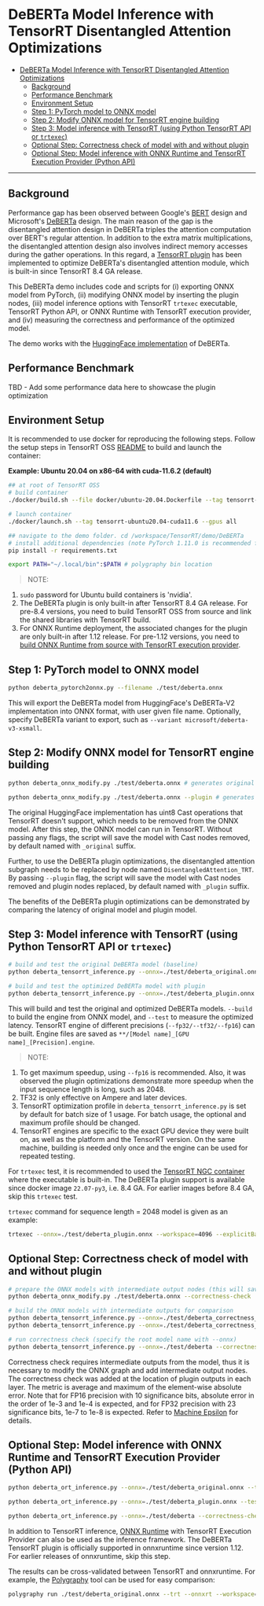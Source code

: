 # DeBERTa Model Inference with TensorRT Disentangled Attention Optimizations

- [DeBERTa Model Inference with TensorRT Disentangled Attention Optimizations](#deberta-model-inference-with-tensorrt-disentangled-attention-optimizations)
  - [Background](#background)
  - [Performance Benchmark](#performance-benchmark)
  - [Environment Setup](#environment-setup)
  - [Step 1: PyTorch model to ONNX model](#step-1-pytorch-model-to-onnx-model)
  - [Step 2: Modify ONNX model for TensorRT engine building](#step-2-modify-onnx-model-for-tensorrt-engine-building)
  - [Step 3: Model inference with TensorRT (using Python TensorRT API or `trtexec`)](#step-3-model-inference-with-tensorrt-using-python-tensorrt-api-or-trtexec)
  - [Optional Step: Correctness check of model with and without plugin](#optional-step-correctness-check-of-model-with-and-without-plugin)
  - [Optional Step: Model inference with ONNX Runtime and TensorRT Execution Provider (Python API)](#optional-step-model-inference-with-onnx-runtime-and-tensorrt-execution-provider-python-api)

***

## Background
Performance gap has been observed between Google's [BERT](https://arxiv.org/abs/1810.04805) design and Microsoft's [DeBERTa](https://arxiv.org/abs/2006.03654) design. The main reason of the gap is the disentangled attention design in DeBERTa triples the attention computation over BERT's regular attention. In addition to the extra matrix multiplications, the disentangled attention design also involves indirect memory accesses during the gather operations. In this regard, a [TensorRT plugin](https://github.com/NVIDIA/TensorRT/tree/main/plugin/disentangledAttentionPlugin) has been implemented to optimize DeBERTa's disentangled attention module, which is built-in since TensorRT 8.4 GA release.

This DeBERTa demo includes code and scripts for (i) exporting ONNX model from PyTorch, (ii) modifying ONNX model by inserting the plugin nodes, (iii) model inference options with TensorRT `trtexec` executable, TensorRT Python API, or ONNX Runtime with TensorRT execution provider, and (iv) measuring the correctness and performance of the optimized model.

The demo works with the [HuggingFace implementation](https://github.com/huggingface/transformers/tree/main/src/transformers/models/deberta_v2) of DeBERTa.

## Performance Benchmark
TBD - Add some performance data here to showcase the plugin optimization

## Environment Setup
It is recommended to use docker for reproducing the following steps. Follow the setup steps in TensorRT OSS [README](https://github.com/NVIDIA/TensorRT#setting-up-the-build-environment) to build and launch the container:

**Example: Ubuntu 20.04 on x86-64 with cuda-11.6.2 (default)**
```bash
## at root of TensorRT OSS
# build container
./docker/build.sh --file docker/ubuntu-20.04.Dockerfile --tag tensorrt-ubuntu20.04-cuda11.6

# launch container
./docker/launch.sh --tag tensorrt-ubuntu20.04-cuda11.6 --gpus all

## navigate to the demo folder. cd /workspace/TensorRT/demo/DeBERTa
# install additional dependencies (note PyTorch 1.11.0 is recommended for onnx to export properly)
pip install -r requirements.txt

export PATH="~/.local/bin":$PATH # polygraphy bin location
```
> NOTE:
1. `sudo` password for Ubuntu build containers is 'nvidia'.
2. The DeBERTa plugin is only built-in after TensorRT 8.4 GA release. For pre-8.4 versions, you need to build TensorRT OSS from source and link the shared libraries with TensorRT build.
3. For ONNX Runtime deployment, the associated changes for the plugin are only built-in after 1.12 release. For pre-1.12 versions, you need to [build ONNX Runtime from source with TensorRT execution provider](https://onnxruntime.ai/docs/build/eps.html#tensorrt).

## Step 1: PyTorch model to ONNX model
```bash
python deberta_pytorch2onnx.py --filename ./test/deberta.onnx
```

This will export the DeBERTa model from HuggingFace's DeBERTa-V2 implementation into ONNX format, with user given file name. Optionally, specify DeBERTa variant to export, such as `--variant microsoft/deberta-v3-xsmall`.

## Step 2: Modify ONNX model for TensorRT engine building
```bash
python deberta_onnx_modify.py ./test/deberta.onnx # generates original TRT-compatible model, `*_original.onnx`

python deberta_onnx_modify.py ./test/deberta.onnx --plugin # generates TRT-compatible model with plugin nodes, `*_plugin.onnx`
```

The original HuggingFace implementation has uint8 Cast operations that TensorRT doesn't support, which needs to be removed from the ONNX model. After this step, the ONNX model can run in TensorRT. Without passing any flags, the script will save the model with Cast nodes removed, by default named with `_original` suffix.

Further, to use the DeBERTa plugin optimizations, the disentangled attention subgraph needs to be replaced by node named `DisentangledAttention_TRT`. By passing `--plugin` flag, the script will save the model with Cast nodes removed and plugin nodes replaced, by default named with `_plugin` suffix.

The benefits of the DeBERTa plugin optimizations can be demonstrated by comparing the latency of original model and plugin model.

## Step 3: Model inference with TensorRT (using Python TensorRT API or `trtexec`)
```bash
# build and test the original DeBERTa model (baseline)
python deberta_tensorrt_inference.py --onnx=./test/deberta_original.onnx --build fp16 --test fp16

# build and test the optimized DeBERTa model with plugin
python deberta_tensorrt_inference.py --onnx=./test/deberta_plugin.onnx --build fp16 --test fp16
```

This will build and test the original and optimized DeBERTa models. `--build` to build the engine from ONNX model, and `--test` to measure the optimized latency. TensorRT engine of different precisions (`--fp32/--tf32/--fp16`) can be built. Engine files are saved as `**/[Model name]_[GPU name]_[Precision].engine`.

> NOTE:
1. To get maximum speedup, using `--fp16` is recommended. Also, it was observed the plugin optimizations demonstrate more speedup when the input sequence length is long, such as 2048.
2. TF32 is only effective on Ampere and later devices. 
3. TensorRT optimization profile in `deberta_tensorrt_inference.py` is set by default for batch size of 1 usage. For batch usage, the optional and maximum profile should be changed.
4. TensorRT engines are specific to the exact GPU device they were built on, as well as the platform and the TensorRT version. On the same machine, building is needed only once and the engine can be used for repeated testing.

For `trtexec` test, it is recommended to used the [TensorRT NGC container](https://catalog.ngc.nvidia.com/orgs/nvidia/containers/tensorrt) where the executable is built-in. The DeBERTa plugin support is available since docker image `22.07-py3`, i.e. 8.4 GA. For earlier images before 8.4 GA, skip this `trtexec` test.

`trtexec` command for sequence length = 2048 model is given as an example:
```bash
trtexec --onnx=./test/deberta_plugin.onnx --workspace=4096 --explicitBatch --optShapes=input_ids:1x2048,attention_mask:1x2048 --iterations=10 --warmUp=10 --noDataTransfers --fp16
```

## Optional Step: Correctness check of model with and without plugin
```bash
# prepare the ONNX models with intermediate output nodes (this will save two new onnx models with suffix `*_correctness_check_original.onnx` and `*_correctness_check_plugin.onnx`)
python deberta_onnx_modify.py ./test/deberta.onnx --correctness-check

# build the ONNX models with intermediate outputs for comparison
python deberta_tensorrt_inference.py --onnx=./test/deberta_correctness_check_original.onnx --build fp16
python deberta_tensorrt_inference.py --onnx=./test/deberta_correctness_check_plugin.onnx --build fp16

# run correctness check (specify the root model name with --onnx)
python deberta_tensorrt_inference.py --onnx=./test/deberta --correctness-check fp16
```

Correctness check requires intermediate outputs from the model, thus it is necessary to modify the ONNX graph and add intermediate output nodes. The correctness check was added at the location of plugin outputs in each layer. The metric is average and maximum of the element-wise absolute error. Note that for FP16 precision with 10 significance bits, absolute error in the order of 1e-3 and 1e-4 is expected, and for FP32 precision with 23 significance bits, 1e-7 to 1e-8 is expected. Refer to [Machine Epsilon](https://en.wikipedia.org/wiki/Machine_epsilon) for details. 

## Optional Step: Model inference with ONNX Runtime and TensorRT Execution Provider (Python API)
```bash
python deberta_ort_inference.py --onnx=./test/deberta_original.onnx --test fp16

python deberta_ort_inference.py --onnx=./test/deberta_plugin.onnx --test fp16

python deberta_ort_inference.py --onnx=./test/deberta --correctness-check fp16 # for correctness check
```

In addition to TensorRT inference, [ONNX Runtime](https://github.com/microsoft/onnxruntime) with TensorRT Execution Provider can also be used as the inference framework. The DeBERTa TensorRT plugin is officially supported in onnxruntime since version 1.12. For earlier releases of onnxruntime, skip this step.

The results can be cross-validated between TensorRT and onnxruntime. For example, the [Polygraphy](https://github.com/NVIDIA/TensorRT/tree/master/tools/Polygraphy) tool can be used for easy comparison:

```bash
polygraphy run ./test/deberta_original.onnx --trt --onnxrt --workspace=4000000000
```



